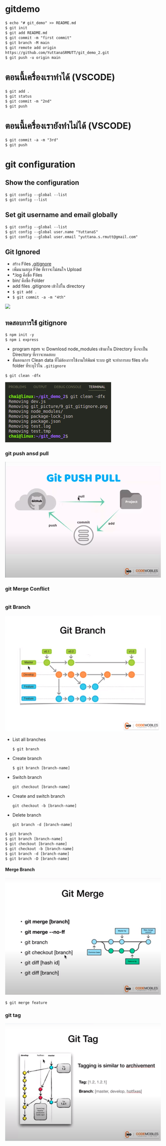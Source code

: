 # gitdemo

```
$ echo "# git_demo" >> README.md
$ git init
$ git add README.md
$ git commit -m "first commit"
$ git branch -M main
$ git remote add origin https://github.com/YuttanaSRMUTT/git_demo_2.git
$ git push -u origin main
```
# __ตอนนี้เครื่องเราทำได้ (VSCODE)__
```
$ git add .
$ git status
$ git commit -m "2nd"
$ git push 
```
# __ตอนนี้เครื่องเรายังทำไม่ได้ (VSCODE)__
```
$ git commit -a -m "3rd"
$ git push 
```



# git configuration

## Show the configuration
```
$ git config --global --list
$ git config --list
```

## Set git username and email globally
```
$ git config --global --list
$ git config --global user.name "YuttanaS"
$ git config --global user.email "yuttana.s.rmutt@gmail.com"
```

## Git Ignored
* สร้าง Files [.gitignore](https://github.com/github/gitignore)
* เพิ่มนามสกุล File ที่เราจะไม่สนใจ Upload
* *.log คือชื่อ Files
* bin/ คือชื่อ Folder
* add files .gitignore เข้าไปใน directory
* ```$ git add . ```
* ```$ git commit -a -m "4th" ```

![](./git_picture/9_git_gitignore.png)


## ทดสอบการใช้ gitignore 
```
$ npm init -y
$ npm i express
```
* program npm จะ Downlosd node_modules เข้ามาใน Directory ซึ่งจะเป็น Directory ที่เราจะทดสอบ
* ขั้นตอนการ Clean data ที่ไม่ต้องการใข้งานให้พิมพ์ ระบบ git จะทำการลบ files หรือ folder ที่ระบุไว้ใน `.gitignore`

``` 
$ git clean -dfx
```
![](./git_picture/9_git_clean.png)

### git push ansd pull
![](./git_picture/10_git_push_pull_present.png)


### git Merge Conflict
```
```

### git Branch
![](./git_picture/12_git_branch.png)

* List all branches
    ``` 
    $ git branch 
    ```
* Create branch
    ```
    $ git branch [branch-name]
    ```
* Switch branch
    ```
    git checkout [branch-name]
    ```
* Create and switch branch
    ```
    git checkout -b [branch-name]
    ```
* Delete branch
    ```
    git branch -d [branch-name]
    ```

```
$ git branch
$ git branch [branch-name]
$ git checkout [branch-name]
$ git checkout -b [branch-name]
$ git branch -d [branch-name]
$ git branch -D [branch-name]

```


#### Merge Branch
![](./git_picture/11_git_merge.png)

```
$ git merge feature
```

### git tag
![](./git_picture/14_git_tag.png)

